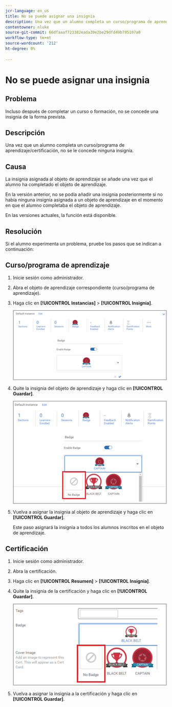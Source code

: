 ```yaml
---
jcr-language: en_us
title: No se puede asignar una insignia
description: Una vez que un alumno completa un curso/programa de aprendizaje/certificación, no se le concede ninguna insignia.
contentowner: nluke
source-git-commit: 66dfaaaf723382eada39e2be29dfd49b795107a0
workflow-type: tm+mt
source-wordcount: '212'
ht-degree: 0%

---
```




# No se puede asignar una insignia

## Problema

Incluso después de completar un curso o formación, no se concede una insignia de la forma prevista.

## Descripción

Una vez que un alumno completa un curso/programa de aprendizaje/certificación, no se le concede ninguna insignia.

## Causa

La insignia asignada al objeto de aprendizaje se añade una vez que el alumno ha completado el objeto de aprendizaje.

En la versión anterior, no se podía añadir una insignia posteriormente si no había ninguna insignia asignada a un objeto de aprendizaje en el momento en que el alumno completaba el objeto de aprendizaje.

En las versiones actuales, la función está disponible.

## Resolución

Si el alumno experimenta un problema, pruebe los pasos que se indican a continuación:

## Curso/programa de aprendizaje

1. Inicie sesión como administrador.

1. Abra el objeto de aprendizaje correspondiente (curso/programa de aprendizaje).

1. Haga clic en **[!UICONTROL Instancias]** > **[!UICONTROL Insignia]**.

   ![](assets/view-a-badge.png)

1. Quite la insignia del objeto de aprendizaje y haga clic en **[!UICONTROL Guardar]**.

   ![](assets/remove-a-badge.png)

1. Vuelva a asignar la insignia al objeto de aprendizaje y haga clic en **[!UICONTROL Guardar]**.

   Este paso asignará la insignia a todos los alumnos inscritos en el objeto de aprendizaje.

## Certificación

1. Inicie sesión como administrador.
1. Abra la certificación.
1. Haga clic en **[!UICONTROL Resumen]** > **[!UICONTROL Insignia]**.
1. Quite la insignia de la certificación y haga clic en **[!UICONTROL Guardar]**.

   ![](assets/remove-a-badge-cert.png)

1. Vuelva a asignar la insignia a la certificación y haga clic en **[!UICONTROL Guardar]**.
